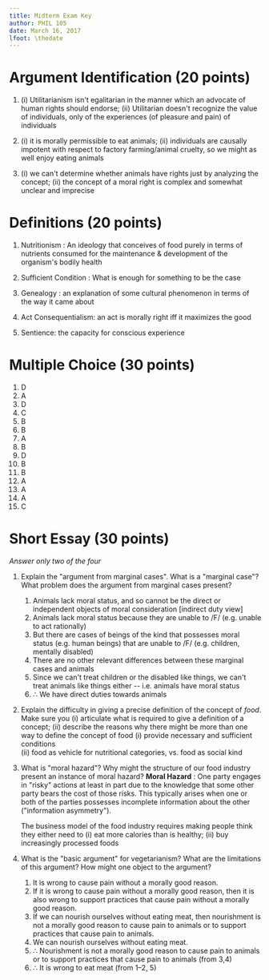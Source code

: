 ```yaml
---
title: Midterm Exam Key
author: PHIL 105
date: March 16, 2017
lfoot: \thedate
---
```


# Argument Identification (20 points)

1. (i) Utilitarianism isn't egalitarian in the manner which an advocate of
   human rights should endorse; (ii) Utilitarian doesn't recognize the value
   of individuals, only of the experiences (of pleasure and pain) of
   individuals
   
2. (i) it is morally permissible to eat animals; (ii) individuals are causally
   impotent with respect to factory farming/animal cruelty, so we might as
   well enjoy eating animals
   
3. (i) we can't determine whether animals have rights just by analyzing the
   concept; (ii) the concept of a moral right is complex and somewhat unclear
   and imprecise
   
# Definitions (20 points)

1. Nutritionism : An ideology that conceives of food purely in terms of
   nutrients consumed for the maintenance & development of the organism's
   bodily health

2.  Sufficient Condition : What is enough for something to be the case

3.  Genealogy : an explanation of some cultural phenomenon in terms of the way
    it came about

4.  Act Consequentialism: an act is morally right iff it maximizes the good

5.  Sentience: the capacity for conscious experience 

# Multiple Choice (30 points)

1. D
2. A
3. D
4. C
5. B
6. B
7. A
8. B
9. D
10. B
11. B
12. A
13. A
14. A
15. C

# Short Essay (30 points)

*Answer only two of the four*

1. Explain the "argument from marginal cases". What is a "marginal case"? What
   problem does the argument from marginal cases present?
   
    1. Animals lack moral status, and so cannot be the direct or independent
       objects of moral consideration [indirect duty view]
    2. Animals lack moral status because they are unable to /F/ (e.g. unable
       to act rationally)
    3. But there are cases of beings of the kind that possesses moral status (e.g.
       human beings) that are unable to /F/ (e.g. children, mentally disabled)
    4. There are no other relevant differences between these marginal cases
       and animals
    5. Since we can't treat children or the disabled like things, we can't treat
       animals like things either -- i.e. animals have moral status
    6. $\therefore$ We have direct duties towards animals

   
2. Explain the difficulty in giving a precise definition of the concept of
   *food*. Make sure you (i) articulate what is required to give a definition
   of a concept; (ii) describe the reasons why there might be more than one
   way to define the concept of food
     (i) provide necessary and sufficient conditions  
     (ii) food as vehicle for nutritional categories, vs. food as social kind
   
3. What is "moral hazard"? Why might the structure of our food industry
   present an instance of moral hazard?
    **Moral Hazard**
:   One party engages in "risky" actions at least in part due to the
    knowledge that some other party bears the cost of those risks. This
    typically arises when one or both of the parties possesses
    incomplete information about the other ("information asymmetry").

   The business model of the food industry requires making people think they
   either need to (i) eat more calories than is healthy; (ii) buy increasingly
   processed foods

4. What is the "basic argument" for vegetarianism? What are the limitations of
   this argument? How might one object to the argument?

    1. It is wrong to cause pain without a morally good reason.
    2. If it is wrong to cause pain without a morally good reason, then it is
       also wrong to support practices that cause pain without a morally good
       reason.
    3. If we can nourish ourselves without eating meat, then nourishment is
       not a morally good reason to cause pain to animals or to support
       practices that cause pain to animals.
    4. We can nourish ourselves without eating meat.
    5. $\therefore$ Nourishment is not a morally good reason to cause pain to
       animals or to support practices that cause pain to animals (from 3,4)
    6. $\therefore$ It is wrong to eat meat (from 1–2, 5)

